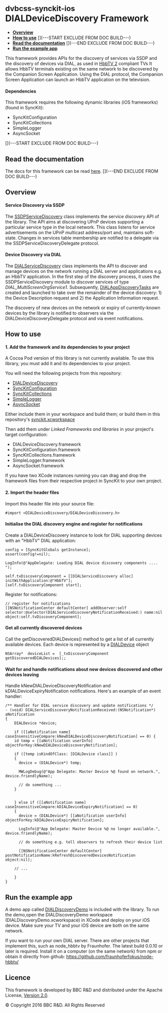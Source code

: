 # <small>dvbcss-synckit-ios</small><br/>DIALDeviceDiscovery Framework


* **[Overview](#overview)**
* **[How to use](#how-to-use)**
[](---START EXCLUDE FROM DOC BUILD---)
* **[Read the documentation](#read-the-documentation)**
[](---END EXCLUDE FROM DOC BUILD---)
* **[Run the example app](#run-the-example-app)**

This framework provides APIs for the discovery of services via SSDP and the discovery of devices via DIAL, as used in [HbbTV 2](http://hbbtv.org/resource-library/#specifications) compliant TVs It allows HbbTV terminals existing on the same network to be discovered by the Companion Screen Application.
Using the DIAL protocol, the Companion Screen Application can launch an HbbTV application on the television.

#### Dependencies
This framework requires the following dynamic libraries (iOS frameworks) (found in SyncKit):

  * SyncKitConfiguration
  * SyncKitCollections
  * SimpleLogger
  * AsyncSocket

[](---START EXCLUDE FROM DOC BUILD---)
## Read the documentation
The docs for this framework can be read [here](https://bbc.github.io/dvbcss-synckit-ios/latest/DIALDeviceDiscovery/).
[](---END EXCLUDE FROM DOC BUILD---)


## Overview

#### Service Discovery via SSDP

The [SSDPServiceDiscovery](https://bbc.github.io/dvbcss-synckit-ios/latest/DIALDeviceDiscovery/Classes/SSDPServiceDiscovery.html) class implements the service discovery API of the library. The API aims at discovering UPnP devices supporting a particular service type in the local network. This class listens for service advertisements on the UPnP multicast address/port and, maintains soft-state. Changes in services table membership are notified to a delegate via the SSDPServiceDiscoveryDelegate protocol.


#### Device Discovery via DIAL

The [DIALServiceDiscovery](https://bbc.github.io/dvbcss-synckit-ios/latest/DIALDeviceDiscovery/Classes/DIALServiceDiscovery.html) class implements the API to discover and manage devices on the network running a DIAL server and applications e.g. an HbbTV application.
In the first step of the discovery process, it uses the SSDPServiceDiscovery module to discover services of type *DIAL_MultiScreenOrgService1*. Subsequently, [DIALAppDiscoveryTasks](https://bbc.github.io/dvbcss-synckit-ios/latest/DIALDeviceDiscovery/Classes/DIALDeviceDiscoveryTask.html) are created and launched to take over the remainder of the device discovery: 1) the Device Description request and 2) the Application Information request.

The discovery of new devices on the network or expiry of currently-known devices by the library is notified to observers via the DIALDeviceDiscoveryDelegate protocol and via event notifications.


## How to use

#### 1. Add the framework and its dependencies to your project

A Cocoa Pod version of this library is not currently available. To use this library, you must add it and its dependencies to your project.

You will need the following projects from this repository:

  * [DIALDeviceDiscovery](.)
  * [SyncKitConfiguration](../SyncKitConfiguration)
  * [SyncKitCollections](../SyncKitCollections)
  * [SimpleLogger](../SimpleLogger)
  * [AsyncSocket](../AsyncSocket)

Either include them in your workspace and build them; or build them in this repository's [synckit.xcworkspace](../synckit.xcworkspace)

Then add them under *Linked Frameworks and libraries* in your project's target configuration:

  * DIALDeviceDiscovery.framework
  * SyncKitConfiguration.framework
  * SyncKitCollections.framework
  * SimpleLogger.framework
  * AsyncSocket.framework

If you have two XCode instances running you can drag and drop the framework files from their respective project in SyncKit to your own project.


#### 2. Import the header files

Import this header file into your source file:

```
#import <DIALDeviceDiscovery/DIALDeviceDiscovery.h>

```
#### Initialise the DIAL discovery engine and register for notifications
Create a DIALDeviceDiscovery instance to look for DIAL supporting devices with an "HbbTV" DIAL application:

```
config = [SyncKitGlobals getInstance];
assert(config!=nil);

LogInfo(@"AppDelegate: Loading DIAL device discovery components .... ");

self.tvDiscoveryComponent = [[DIALServiceDiscovery alloc] initWithApplication:@"HbbTV"];
[self.tvDiscoveryComponent start];
```
Register for notifications:

```
// register for notifications
[[NSNotificationCenter defaultCenter] addObserver:self selector:@selector(DIALServiceDiscoveryNotificationReceived:) name:nil object:self.tvDiscoveryComponent];

```

#### Get all currently discovered devices
Call the getDiscoveredDIALDevices() method to get a list of all currently available devices. Each device is represented by a [DIALDevice](https://bbc.github.io/dvbcss-synckit-ios/latest/DIALDeviceDiscovery/Classes/DIALDevice.html) object

```
NSArray*  deviceList =  [_tvDiscoveryComponent getDiscoveredDIALDevices];;

```

#### Wait for and handle notifications about new devices discovered and other devices leaving

Handle kNewDIALDeviceDiscoveryNotification  and kDIALDeviceExpiryNotification notifications.
Here's an example of an event handler:

```
/** Handler for DIAL service discovery and update notifications */
- (void) DIALServiceDiscoveryNotificationReceived:(NSNotification*) aNotification
{
    DIALDevice *device;

    if ([[aNotification name] caseInsensitiveCompare:kNewDIALDeviceDiscoveryNotification] == 0) {
    id temp = [[aNotification userInfo] objectForKey:kNewDIALDeviceDiscoveryNotification];

    if ([temp isKindOfClass: [DIALDevice class]] )
    {
      device = (DIALDevice*) temp;

      MWLogDebug(@"App Delegate: Master Device %@ found on network.", device.friendlyName);

      // do something ...
    }


    } else if ([[aNotification name] caseInsensitiveCompare:kDIALDeviceExpiryNotification] == 0)
    {
      device = (DIALDevice*) [[aNotification userInfo] objectForKey:kDIALDeviceExpiryNotification];

      LogInfo(@"App Delegate: Master Device %@ no longer available.", device.friendlyName);

      // do something e.g. tell observers to refresh their device list

      [[NSNotificationCenter defaultCenter] postNotificationName:kRefreshDiscoveredDevicesNotification object:nil];

    // ...

    }
}

```

## Run the example app
A demo app called [DIALDiscoveryDemo](DIALDiscoveryDemo/) is included with the  library. To run the demo,open the DIALDiscoveryDemo workspace (DIALDiscoveryDemo.xcworkspace) in XCode and deploy on your iOS device.
Make sure your TV and your iOS device are both on the same network.

If you want to run your own DIAL server. There are other projects that implement this, such as node_hbbtv by Fraunhofer. The latest build 0.0.10 or later is required. Install it on a computer (on the same network) from npm or obtain it directly from github:
https://github.com/fraunhoferfokus/node-hbbtv/


## Licence

This framework is developed by BBC R&D and distributed under the Apache License, [Version 2.0](http://www.apache.org/licenses/LICENSE-2.0).

© Copyright 2016 BBC R&D. All Rights Reserved
